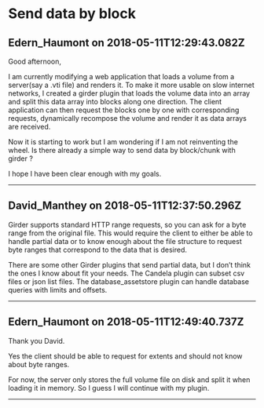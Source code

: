 # Send data by block

## Edern_Haumont on 2018-05-11T12:29:43.082Z

Good afternoon,


I am currently modifying a web application that loads a volume from a server(say a .vti file) and renders it. To make it more usable on slow internet networks, I created a girder plugin that loads the volume data into an array and split this data array into blocks along one direction. The client application can then request the blocks one by one with corresponding requests, dynamically recompose the volume and render it as data arrays are received.


Now it is starting to work but I am wondering if I am not reinventing the wheel. Is there already a simple way to send data by block/chunk with girder ?


I hope I have been clear enough with my goals.


---

## David_Manthey on 2018-05-11T12:37:50.296Z

Girder supports standard HTTP range requests, so you can ask for a byte range from the original file. This would require the client to either be able to handle partial data or to know enough about the file structure to request byte ranges that correspond to the data that is desired.


There are some other Girder plugins that send partial data, but I don’t think the ones I know about fit your needs. The Candela plugin can subset csv files or json list files. The database\_assetstore plugin can handle database queries with limits and offsets.


---

## Edern_Haumont on 2018-05-11T12:49:40.737Z

Thank you David.  

Yes the client should be able to request for extents and should not know about byte ranges.  

For now, the server only stores the full volume file on disk and split it when loading it in memory. So I guess I will continue with my plugin.


---

